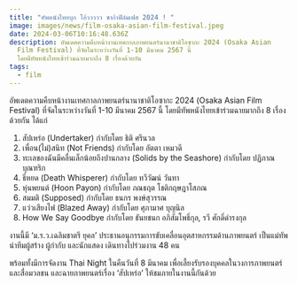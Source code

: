 ```yaml
---
title: "ทัพหนังไทยบุก โอ้ววววว ซาก้าฟิล์มเฟส 2024 ! "
image: images/news/film-osaka-asian-film-festival.jpeg
date: 2024-03-06T10:16:48.636Z
description: อัพเดตความคืบหน้างานเทศกาลภาพยนตร์นานาชาติโอซากะ 2024 (Osaka Asian
  Film Festival) ที่จัดในระหว่างวันที่ 1-10 มีนาคม 2567 นี้
  โดยมีทัพหนังไทยเข้าร่วมฉายมากถึง 8 เรื่องด้วยกัน
tags:
  - film
---
```

อัพเดตความคืบหน้างานเทศกาลภาพยนตร์นานาชาติโอซากะ 2024 (Osaka Asian Film Festival) ที่จัดในระหว่างวันที่ 1-10 มีนาคม 2567 นี้ โดยมีทัพหนังไทยเข้าร่วมฉายมากถึง 8 เรื่องด้วยกัน ได้แก่

1. สัปเหร่อ (Undertaker) กำกับโดย ธิติ ศรีนวล
2. เพื่อน(ไม่)สนิท (Not Friends) กำกับโดย อัตตา เหมวดี
3. ทะเลของฉันมีคลื่นเล็กน้อยถึงปานกลาง (Solids by the Seashore) กำกับโดย ปฏิภาณ บุณฑริก
4. ธี่หยด (Death Whisperer) กำกับโดย ทวีวัฒน์ วันทา
5. หุ่นพยนต์ (Hoon Payon) กำกับโดย ภณธฤต โชติกฤษฎาโสภณ
6. สมมติ (Supposed) กำกับโดย ธนกร พงษ์สุวรรณ
7. แว่วเสียงไฟ (Blazed Away) กำกับโดย ศุภามาศ บุญนิล
8. How We Say Goodbye กำกับโดย ธันยชนก อภิสัมโพธิ์กุล, รวี ศักดิ์ดำรงกุล

งานนี้มี ‘ม.ร.ว.เฉลิมชาตรี ยุคล’ ประธานอนุกรรมการขับเคลื่อนอุตสาหกรรมด้านภาพยนตร์ เป็นแม่ทัพนำทีมผู้สร้าง ผู้กำกับ และนักแสดง เดินทางไปร่วมงาน 48 คน 

พร้อมทั้งมีการจัดงาน Thai Night ในคืนวันที่ 8 มีนาคม เพื่อเลี้ยงรับรองบุคคลในวงการภาพยนตร์และสื่อมวลชน และฉายภาพยนตร์เรื่อง ‘สัปเหร่อ’ ให้ชมภายในงานนี้กันด้วย
